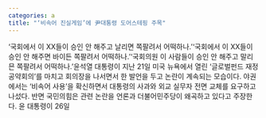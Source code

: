 ```yaml
---
categories: a
title: "‘비속어 진실게임’에 尹대통령 도어스테핑 주목"
---
```

‘국회에서 이 XX들이 승인 안 해주고 날리면 쪽팔려서 어떡하나.’‘국회에서 이 XX들이 승인 안 해주면 바이든 쪽팔려서 어떡하나.’‘국회의원 이 사람들이 승인 안 해주고 말리믄 쪽팔려서 어떡하나.’윤석열 대통령이 지난 21일 미국 뉴욕에서 열린 ‘글로벌펀드 재정공약회의’를 마치고 회의장을 나서면서 한 발언을 두고 논란이 계속되는 모습이다. 야권에서는 ‘비속어 사용’을 확신하면서 대통령의 사과와 외교 실무자 전면 교체를 요구하고 나섰다. 반면 국민의힘은 관련 논란을 언론과 더불어민주당이 왜곡하고 있다고 주장한다. 윤 대통령이 26일